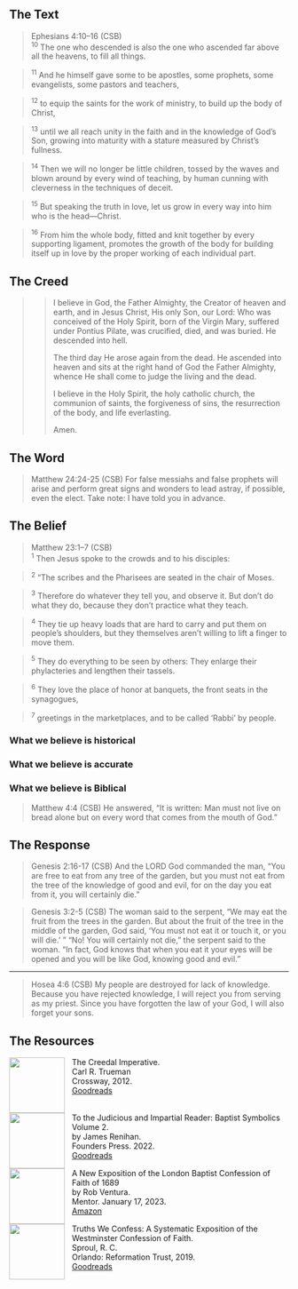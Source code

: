 ## The Text

>Ephesians 4:10–16 (CSB)  
><sup>10</sup> The one who descended is also the one who ascended far above all the heavens, to fill all things. 

><sup>11</sup> And he himself gave some to be apostles, some prophets, some evangelists, some pastors and teachers, 

><sup>12</sup> to equip the saints for the work of ministry, to build up the body of Christ, 

><sup>13</sup> until we all reach unity in the faith and in the knowledge of God’s Son, growing into maturity with a stature measured by Christ’s fullness. 

><sup>14</sup> Then we will no longer be little children, tossed by the waves and blown around by every wind of teaching, by human cunning with cleverness in the techniques of deceit. 

><sup>15</sup> But speaking the truth in love, let us grow in every way into him who is the head—Christ. 

><sup>16</sup> From him the whole body, fitted and knit together by every supporting ligament, promotes the growth of the body for building itself up in love by the proper working of each individual part.

## The Creed

>>I believe in God, the Father Almighty,
>>the Creator of heaven and earth,
>>and in Jesus Christ, His only Son, our Lord:
>>Who was conceived of the Holy Spirit,
>>born of the Virgin Mary,
>>suffered under Pontius Pilate,
>>was crucified, died, and was buried.
>>He descended into hell.
>>
>>The third day He arose again from the dead.
>>He ascended into heaven and sits at the right hand of God the Father Almighty,
>>whence He shall come to judge the living and the dead.
>>
>>I believe in the Holy Spirit, the holy catholic church,
>>the communion of saints, the forgiveness of sins,
>>the resurrection of the body, and life everlasting.
>>
>>Amen.

## The Word

>Matthew 24:24-25 (CSB) For false messiahs and false prophets will arise and perform great signs and wonders to lead astray, if possible, even the elect. Take note: I have told you in advance.

## The Belief

>Matthew 23:1–7 (CSB)  
><sup>1</sup> Then Jesus spoke to the crowds and to his disciples: 

><sup>2</sup> “The scribes and the Pharisees are seated in the chair of Moses. 

><sup>3</sup> Therefore do whatever they tell you, and observe it. But don’t do what they do, because they don’t practice what they teach. 

><sup>4</sup> They tie up heavy loads that are hard to carry and put them on people’s shoulders, but they themselves aren’t willing to lift a finger to move them. 

><sup>5</sup> They do everything to be seen by others: They enlarge their phylacteries and lengthen their tassels. 

><sup>6</sup> They love the place of honor at banquets, the front seats in the synagogues, 

><sup>7</sup> greetings in the marketplaces, and to be called ‘Rabbi’ by people.

### What we believe is historical

### What we believe is accurate

### What we believe is Biblical

>Matthew 4:4 (CSB) He answered, “It is written: Man must not live on bread alone but on every word that comes from the mouth of God.”

## The Response

>Genesis 2:16-17 (CSB) And the LORD God commanded the man, “You are free to eat from any tree of the garden, but you must not eat from the tree of the knowledge of good and evil, for on the day you eat from it, you will certainly die.”

>Genesis 3:2-5 (CSB) The woman said to the serpent, “We may eat the fruit from the trees in the garden. But about the fruit of the tree in the middle of the garden, God said, ‘You must not eat it or touch it, or you will die.’ ” “No! You will certainly not die,” the serpent said to the woman. “In fact, God knows that when you eat it your eyes will be opened and you will be like God, knowing good and evil.”

---

>Hosea 4:6 (CSB) My people are destroyed for lack of knowledge. Because you have rejected knowledge, I will reject you from serving as my priest. Since you have forgotten the law of your God, I will also forget your sons.

## The Resources

<img src="/images/book-creedal-imperative-trueman.jpg" align="left" width="100" style="padding-right: 10px" />The Creedal Imperative.  
Carl R. Trueman  
Crossway, 2012.  
[Goodreads](https://www.goodreads.com/book/show/14452976-the-creedal-imperative?ac=1&from_search=true&qid=GTaJVGWwOY&rank=1)

<p style="clear:both;">

<img src="/images/confession-1689-judacious-reader-renihan.png" align="left" width="100" style="padding-right: 10px" />To the Judicious and Impartial Reader: Baptist Symbolics Volume 2.  
by James Renihan.  
Founders Press. 2022.  
[Goodreads](https://www.goodreads.com/book/show/17867976-modern-exposition-of-the-1689-baptist-confession-of-faith)

<p style="clear:both;">

<img src="/images/confession-1689-new-exposition-ventura.jpg" align="left" width="100" style="padding-right: 10px" />A New Exposition of the London Baptist Confession of Faith of 1689    
by Rob Ventura.  
Mentor. January 17, 2023.  
[Amazon](https://www.amazon.com/Exposition-London-Baptist-Confession-Faith/dp/1527108902/ref=asc_df_1527108902/?tag=hyprod-20&linkCode=df0&hvadid=598295323603&hvpos=&hvnetw=g&hvrand=3877532160906942020&hvpone=&hvptwo=&hvqmt=&hvdev=c&hvdvcmdl=&hvlocint=&hvlocphy=9014286&hvtargid=pla-1722666080628&psc=1)

<p style="clear:both;">

<img src="/images/confession-wcf-truths-we-confess-sproul.jpg" align="left" width="100" style="padding-right: 10px" />Truths We Confess: A Systematic Exposition of the Westminster Confession of Faith.  
Sproul, R. C.    
Orlando: Reformation Trust, 2019.  
[Goodreads](https://www.goodreads.com/book/show/50024945-truths-we-confess?ac=1&from_search=true&qid=ssTkBgIFwE&rank=1)

<p style="clear:both;">
